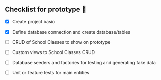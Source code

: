 ## Checklist for prototype :checkered_flag:

- [X] Create project basic
- [X] Define database connection and create database/tables
- [ ] CRUD of School Classes to show on prototype
- [ ] Custom views to School Classes CRUD
- [ ] Database seeders and factories for testing and generating fake data
- [ ] Unit or feature tests for main entities 



